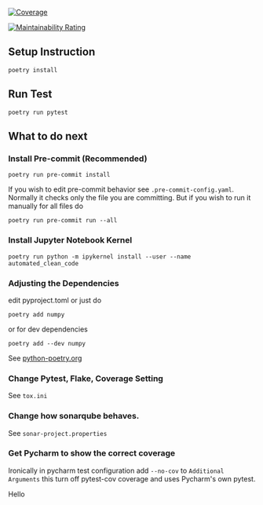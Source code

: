 [![Coverage](https://sonarcloud.io/api/project_badges/measure?project=natananNithiittikrai_automated-clean-code&metric=coverage)](https://sonarcloud.io/summary/new_code?id=natananNithiittikrai_automated-clean-code)

[![Maintainability Rating](https://sonarcloud.io/api/project_badges/measure?project=natananNithiittikrai_automated-clean-code&metric=sqale_rating)](https://sonarcloud.io/summary/new_code?id=natananNithiittikrai_automated-clean-code)

## Setup Instruction
```
poetry install
```

## Run Test
```
poetry run pytest
```

## What to do next

### Install Pre-commit (Recommended)
```
poetry run pre-commit install
```
If you wish to edit pre-commit behavior see ```.pre-commit-config.yaml```.
Normally it checks only the file you are committing. But if you wish to run it manually for all files do
```
poetry run pre-commit run --all
```

### Install Jupyter Notebook Kernel
```
poetry run python -m ipykernel install --user --name automated_clean_code
```

### Adjusting the Dependencies
edit pyproject.toml or just do
```
poetry add numpy
```
or for dev dependencies
```
poetry add --dev numpy
```
See [python-poetry.org](https://python-poetry.org/)

### Change Pytest, Flake, Coverage Setting
See ```tox.ini```

### Change how sonarqube behaves.
See ```sonar-project.properties```

### Get Pycharm to show the correct coverage
Ironically in pycharm test configuration add `--no-cov` to `Additional Arguments` this turn off pytest-cov coverage and uses Pycharm's own pytest.

Hello
